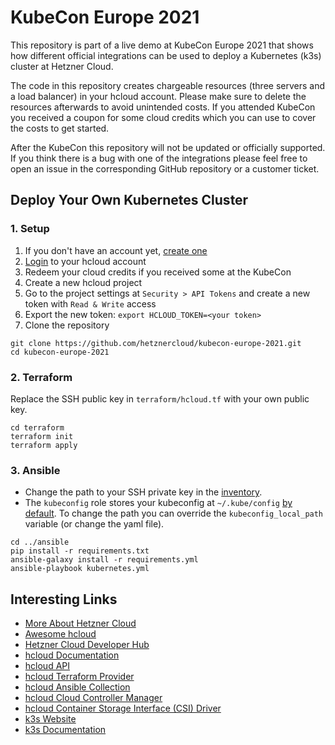 # KubeCon Europe 2021

This repository is part of a live demo at KubeCon Europe 2021 that shows how different official integrations can be used to deploy a Kubernetes (k3s) cluster at Hetzner Cloud.

The code in this repository creates chargeable resources (three servers and a load balancer) in your hcloud account. Please make sure to delete the resources afterwards to avoid unintended costs. If you attended KubeCon you received a coupon for some cloud credits which you can use to cover the costs to get started.

After the KubeCon this repository will not be updated or officially supported. If you think there is a bug with one of the integrations please feel free to open an issue in the corresponding GitHub repository or a customer ticket.

## Deploy Your Own Kubernetes Cluster

### 1. Setup

1. If you don't have an account yet, [create one](https://accounts.hetzner.com/signUp)
2. [Login](https://console.hetzner.cloud/) to your hcloud account
3. Redeem your cloud credits if you received some at the KubeCon
4. Create a new hcloud project
5. Go to the project settings at `Security > API Tokens` and create a new token with `Read & Write` access
6. Export the new token: `export HCLOUD_TOKEN=<your token>`
7. Clone the repository

```
git clone https://github.com/hetznercloud/kubecon-europe-2021.git
cd kubecon-europe-2021
```

### 2. Terraform

Replace the SSH public key in `terraform/hcloud.tf` with your own public key.

```
cd terraform
terraform init
terraform apply
```

### 3. Ansible

- Change the path to your SSH private key in the [inventory](./ansible/inventory/group_vars/all.yml).
- The `kubeconfig` role stores your kubeconfig at `~/.kube/config` [by default](./ansible/roles/kubeconfig/defaults/main.yml). To change the path you can override the `kubeconfig_local_path` variable (or change the yaml file).

```
cd ../ansible
pip install -r requirements.txt
ansible-galaxy install -r requirements.yml
ansible-playbook kubernetes.yml
```

## Interesting Links

- [More About Hetzner Cloud](https://www.hetzner.com/cloud)
- [Awesome hcloud](https://github.com/hetznercloud/awesome-hcloud)
- [Hetzner Cloud Developer Hub](https://developers.hetzner.com/cloud)
- [hcloud Documentation](https://docs.hetzner.com/cloud)
- [hcloud API](https://docs.hetzner.cloud/)
- [hcloud Terraform Provider](https://registry.terraform.io/providers/hetznercloud/hcloud/latest/docs)
- [hcloud Ansible Collection](https://galaxy.ansible.com/hetzner/hcloud)
- [hcloud Cloud Controller Manager](https://github.com/hetznercloud/hcloud-cloud-controller-manager)
- [hcloud Container Storage Interface (CSI) Driver](https://github.com/hetznercloud/csi-driver)
- [k3s Website](https://k3s.io/)
- [k3s Documentation](https://rancher.com/docs/k3s/latest/en/)
